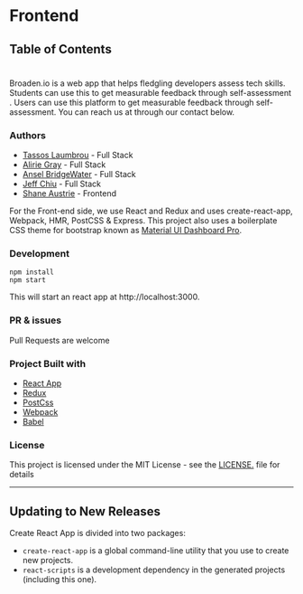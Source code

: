 # Frontend 

## Table of Contents

# 
Broaden.io is a web app that helps fledgling developers assess tech skills. Students can use this to get measurable feedback through self-assessment . Users can use this platform to get measurable feedback through self-assessment. You can reach us at through our contact below. 

### Authors
- [Tassos Laumbrou](https://www.linkedin.com/in/lambrou/) - Full Stack
- [Alirie Gray](https://www.linkedin.com/in/alirie-gray/) - Full Stack
- [Ansel BridgeWater](https://www.linkedin.com/in/ansel-bridgewater/) - Full Stack
- [Jeff Chiu](https://www.linkedin.com/in/jeffchiu1) - Full Stack
- [Shane Austrie](https://www.linkedin.com/in/shaneaustrie) - Frontend

For the Front-end side, we use React and Redux and uses create-react-app, Webpack, HMR, PostCSS & Express. This project also uses a boilerplate CSS theme for bootstrap known as [Material UI Dashboard Pro](https://www.creative-tim.com/product/material-dashboard).

### Development
```
npm install
npm start
```
This will start an react app at http://localhost:3000.


### PR & issues
Pull Requests are welcome

### Project Built with
- [React App](https://github.com/facebook/create-react-app)
- [Redux](https://www.npmjs.com/package/react-redux)
- [PostCss](https://github.com/postcss/postcss)
- [Webpack](https://www.npmjs.com/package/webpack)
- [Babel](https://github.com/babel/babel-loader)

### License
This project is licensed under the MIT License - see the [LICENSE.](https://tldrlegal.com/license/mit-license) file for details

-------------------



## Updating to New Releases

Create React App is divided into two packages:

* `create-react-app` is a global command-line utility that you use to create new projects.
* `react-scripts` is a development dependency in the generated projects (including this one).
